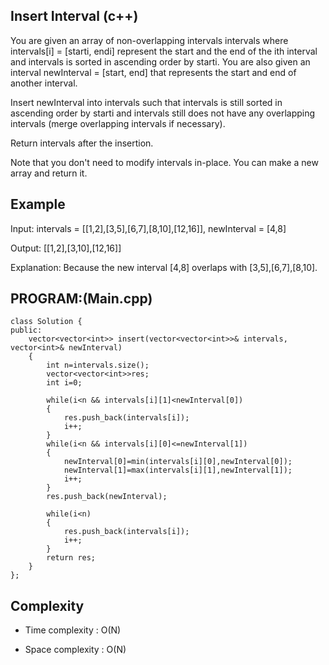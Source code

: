 ## Insert Interval  (c++)

You are given an array of non-overlapping intervals intervals where intervals[i] = [starti, endi] represent the start and the end of the ith interval and intervals is sorted in ascending order by starti. You are also given an interval newInterval = [start, end] that represents the start and end of another interval.

Insert newInterval into intervals such that intervals is still sorted in ascending order by starti and intervals still does not have any overlapping intervals (merge overlapping intervals if necessary).

Return intervals after the insertion.

Note that you don't need to modify intervals in-place. You can make a new array and return it.

## Example
Input: intervals = [[1,2],[3,5],[6,7],[8,10],[12,16]], newInterval = [4,8]

Output: [[1,2],[3,10],[12,16]]

Explanation: Because the new interval [4,8] overlaps with [3,5],[6,7],[8,10].
## PROGRAM:(Main.cpp)
```
class Solution {
public:
    vector<vector<int>> insert(vector<vector<int>>& intervals, vector<int>& newInterval) 
    {
        int n=intervals.size();
        vector<vector<int>>res;
        int i=0;

        while(i<n && intervals[i][1]<newInterval[0])
        {
            res.push_back(intervals[i]);
            i++;
        }
        while(i<n && intervals[i][0]<=newInterval[1])
        {
            newInterval[0]=min(intervals[i][0],newInterval[0]);
            newInterval[1]=max(intervals[i][1],newInterval[1]);
            i++;       
        }
        res.push_back(newInterval);

        while(i<n)
        {
            res.push_back(intervals[i]);
            i++;
        }
        return res;
    }
};
```
## Complexity
- Time complexity : O(N)

- Space complexity : O(N) 
